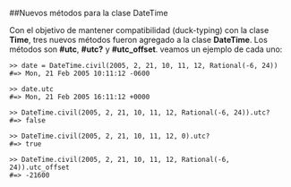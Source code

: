##Nuevos métodos para la clase DateTime

Con el objetivo de mantener compatibilidad (duck-typing) con la clase **Time**, tres nuevos métodos fueron agregado a la clase **DateTime**. Los métodos son **#utc**, **#utc?** y **#utc\_offset**. veamos un ejemplo de cada uno:

	>> date = DateTime.civil(2005, 2, 21, 10, 11, 12, Rational(-6, 24))
	#=> Mon, 21 Feb 2005 10:11:12 -0600

	>> date.utc
	#=> Mon, 21 Feb 2005 16:11:12 +0000

	>> DateTime.civil(2005, 2, 21, 10, 11, 12, Rational(-6, 24)).utc?
	#=> false

	>> DateTime.civil(2005, 2, 21, 10, 11, 12, 0).utc?
	#=> true

	>> DateTime.civil(2005, 2, 21, 10, 11, 12, Rational(-6, 24)).utc_offset
	#=> -21600
